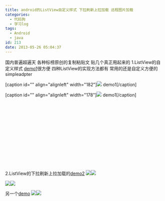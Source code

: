 ```yaml
---
title: android的ListView自定义样式 下拉刷新上拉加载 远程图片加载
categories:
  - 代码狗
  - 学习log
tags:
  - Android
  - java
id: 213
date: 2013-05-26 05:04:37
---
```


国内普遍超遍天 各种标榜原创的复制粘贴文 贴几个真正用起来的
1.ListView的自定义样式 [demo1](http://www.cnblogs.com/allin/archive/2010/05/11/1732200.html "demo")很方便 四种ListView的实现方法都有 常用的还是自定义方便的simpleadpter

[caption id="" align="alignleft" width="182"]![](http://i1061.photobucket.com/albums/t476/ov_beeshoot/2010051022581153.png) demo1[/caption]

[caption id="" align="alignleft" width="178"]![](http://i1061.photobucket.com/albums/t476/ov_beeshoot/2010051022590225.png) demo1[/caption]

&nbsp;

&nbsp;

&nbsp;

&nbsp;

&nbsp;

&nbsp;

&nbsp;

2.ListView的下拉刷新上拉加载的[demo2](http://k-beta.com/android-listview-more-refresh.html)
![](http://i1061.photobucket.com/albums/t476/ov_beeshoot/refresh1.jpg)![](http://i1061.photobucket.com/albums/t476/ov_beeshoot/refresh2.jpg)

![](http://i1061.photobucket.com/albums/t476/ov_beeshoot/refresh3.jpg)![](http://i1061.photobucket.com/albums/t476/ov_beeshoot/more1.jpg)

另一个[demo](http://104zz.iteye.com/blog/1682801 "demo3")
![](http://i1061.photobucket.com/albums/t476/ov_beeshoot/09113475-eb2f-3a41-9606-cb0f4d803146.png)![](http://i1061.photobucket.com/albums/t476/ov_beeshoot/1c8af22f-0f6e-3968-9837-e94532148f7b.png)